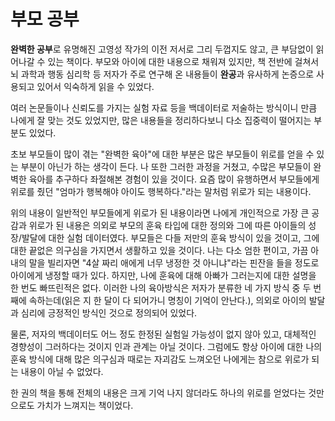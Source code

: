 # 부모 공부

**완벽한 공부**로 유명해진 고영성 작가의 이전 저서로 그리 두껍지도 않고, 큰 부담없이 읽어나갈 수 있는 책이다. 부모와 아이에 대한 내용으로 채워져 있지만, 책 전반에 걸쳐서 뇌 과학과 행동 심리학 등 저자가 주로 연구해 온 내용들이 **완공**과 유사하게 논증으로 사용되고 있어서 익숙하게 읽을 수 있었다.

여러 논문들이나 신뢰도를 가지는 실험 자료 등을 백데이터로 저술하는 방식이니 만큼 나에게 잘 맞는 것도 있었지만, 많은 내용들을 정리하다보니 다소 집중력이 떨어지는 부분도 있었다. 

초보 부모들이 많이 겪는 "완벽한 육아"에 대한 부분은 많은 부모들이 위로를 얻을 수 있는 부분이 아닌가 하는 생각이 든다. 나 또한 그러한 과정을 거쳤고, 수많은 부모들이 완벽한 육아를 추구하다 좌절해본 경험이 있을 것이다. 요즘 많이 유행하면서 부모들에게 위로를 줬던 "엄마가 행복해야 아이도 행복하다."라는 말처럼 위로가 되는 내용이다. 

위의 내용이 일반적인 부모들에게 위로가 된 내용이라면 나에게 개인적으로 가장 큰 공감과 위로가 된 내용은 의외로 부모의 훈육 타입에 대한 정의와 그에 따른 아이들의 성장/발달에 대한 실험 데이터였다. 부모들은 다들 저만의 훈육 방식이 있을 것이고, 그에 대한 끝없은 의구심을 가지면서 생활하고 있을 것이다. 나는 다소 엄한 편이고, 가끔 아내의 말을 빌리자면 "4살 짜리 애에게 너무 냉정한 것 아니냐"라는 핀잔을 들을 정도로 아이에게 냉정할 때가 있다. 하지만, 나에 훈육에 대해 아빠가 그러는지에 대한 설명을 한 번도 빠뜨린적은 없다. 이러한 나의 육아방식은 저자가 분류한 네 가지 방식 중 두 번째에 속하는데(읽은 지 한 달이 다 되어가니 명칭이 기억이 안난다.), 의외로 아이의 발달과 심리에 긍정적인 방식인 것으로 정의되어 있었다. 

물론, 저자의 백데이터도 어느 정도 한정된 실험일 가능성이 없지 않아 있고, 대체적인 경향성이 그러하다는 것이지 인과 관계는 아닐 것이다. 그럼에도 항상 아이에 대한 나의 훈육 방식에 대해 많은 의구심과 때로는 자괴감도 느껴오던 나에게는 참으로 위로가 되는 내용이 아닐 수 없었다. 

한 권의 책을 통해 전체의 내용은 크게 기억 나지 않더라도 하나의 위로를 얻었다는 것만으로도 가치가 느껴지는 책이었다. 